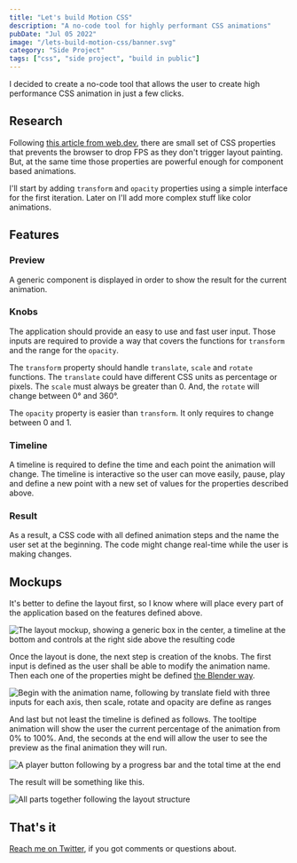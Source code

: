 ```yaml
---
title: "Let's build Motion CSS"
description: "A no-code tool for highly performant CSS animations"
pubDate: "Jul 05 2022"
image: "/lets-build-motion-css/banner.svg"
category: "Side Project"
tags: ["css", "side project", "build in public"]
---
```


I decided to create a no-code tool that allows the user to create high performance CSS animation in just a few clicks.

## Research

Following [this article from web.dev](https://web.dev/animations-guide/), there are small set of CSS properties that prevents the browser to drop FPS as they don't trigger layout painting. But, at the same time those properties are powerful enough for component based animations.

I'll start by adding `transform` and `opacity` properties using a simple interface for the first iteration. Later on I'll add more complex stuff like color animations.

## Features

### Preview

A generic component is displayed in order to show the result for the current animation.

### Knobs

The application should provide an easy to use and fast user input. Those inputs are required to provide a way that covers the functions for `transform` and the range for the `opacity`.

The `transform` property should handle `translate`, `scale` and `rotate` functions. The `translate` could have different CSS units as percentage or pixels. The `scale` must always be greater than 0. And, the `rotate` will change between 0° and 360°.

The `opacity` property is easier than `transform`. It only requires to change between 0 and 1.

### Timeline

A timeline is required to define the time and each point the animation will change. The timeline is interactive so the user can move easily, pause, play and define a new point with a new set of values for the properties described above.

### Result

As a result, a CSS code with all defined animation steps and the name the user set at the beginning. The code might change real-time while the user is making changes.

## Mockups

It's better to define the layout first, so I know where will place every part of the application based on the features defined above.

![The layout mockup, showing a generic box in the center, a timeline at the bottom and controls at the right side above the resulting code](/lets-build-motion-css/layout.svg)

Once the layout is done, the next step is creation of the knobs. The first input is defined as the user shall be able to modify the animation name. Then each one of the properties might be defined [the Blender way](https://docs.blender.org/manual/en/latest/editors/properties_editor.html).

![Begin with the animation name, following by translate field with three inputs for each axis, then scale, rotate and opacity are define as ranges](/lets-build-motion-css/knobs.svg)

And last but not least the timeline is defined as follows. The tooltipe animation will show the user the current percentage of the animation from 0% to 100%. And, the seconds at the end will allow the user to see the preview as the final animation they will run.

![A player button following by a progress bar and the total time at the end](/lets-build-motion-css/timeline.svg)

The result will be something like this.

![All parts together following the layout structure](/lets-build-motion-css/banner.svg)

## That's it

[Reach me on Twitter](https://twitter.com/segoqu95), if you got comments or questions about.
